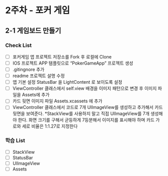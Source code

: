 # 2주차 - 포커 게임

## 2-1 게임보드 만들기

### Check List

- [ ] 포커게임 앱 프로젝트 저장소를 Fork 후 로컬에 Clone
- [ ] IOS 프로젝트 APP 템플릿으로 “PokerGameApp” 프로젝트 생성
- [ ] .gitingnore 추가
- [ ] readme 프로젝트 설명 수정
- [ ] 앱 기본 설정 StatusBar 을 LightContent 로 보이도록 설정
- [ ] ViewController 클래스에서 self.view 배경을 이미지 패턴으로 변경 후 이미지 파일을 Assets에 추가
- [ ] 카드 뒷면 이미지 파일 Assets.xcassets 에 추가
- [ ] ViewController 클래스에서 코드로 7개 UIImageView를 생성하고 추가해서 카드 뒷면을 보여준다. \*StackView를 사용하지 말고 직접 UIImageView를 7개 생성해야 한다. 화면 크기를 구해서 균등하게 7등분해서 이미지를 표시해야 하며 카드 가로와 세로 비율은 1:1.27로 지정한다

### 학습 List

- [ ] StackView
- [ ] StatusBar
- [ ] UIImageView
- [ ] Assets
